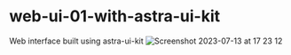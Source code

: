 # web-ui-01-with-astra-ui-kit
Web interface built using astra-ui-kit
![Screenshot 2023-07-13 at 17 23 12](https://github.com/mertsabinov/web-ui-01-with-astra-ui-kit/assets/88425310/969ed1f1-862d-4928-bded-ca6573255480)
